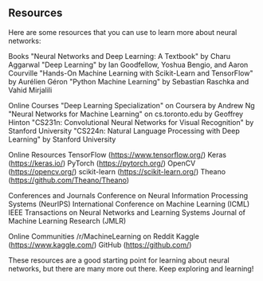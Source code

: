 ## Resources
Here are some resources that you can use to learn more about neural networks:

Books
"Neural Networks and Deep Learning: A Textbook" by Charu Aggarwal
"Deep Learning" by Ian Goodfellow, Yoshua Bengio, and Aaron Courville
"Hands-On Machine Learning with Scikit-Learn and TensorFlow" by Aurélien Géron
"Python Machine Learning" by Sebastian Raschka and Vahid Mirjalili

Online Courses
"Deep Learning Specialization" on Coursera by Andrew Ng
"Neural Networks for Machine Learning" on cs.toronto.edu by Geoffrey Hinton
"CS231n: Convolutional Neural Networks for Visual Recognition" by Stanford University
"CS224n: Natural Language Processing with Deep Learning" by Stanford University

Online Resources
TensorFlow (https://www.tensorflow.org/)
Keras (https://keras.io/)
PyTorch (https://pytorch.org/)
OpenCV (https://opencv.org/)
scikit-learn (https://scikit-learn.org/)
Theano (https://github.com/Theano/Theano)

Conferences and Journals
Conference on Neural Information Processing Systems (NeurIPS)
International Conference on Machine Learning (ICML)
IEEE Transactions on Neural Networks and Learning Systems
Journal of Machine Learning Research (JMLR)

Online Communities
/r/MachineLearning on Reddit
Kaggle (https://www.kaggle.com/)
GitHub (https://github.com/)

These resources are a good starting point for learning about neural networks, but there are many more out there. Keep exploring and learning!